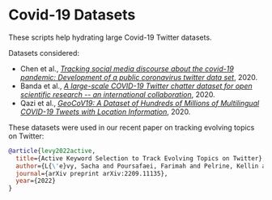 # Covid-19 Datasets

These scripts help hydrating large Covid-19 Twitter datasets.

Datasets considered:
- Chen et al., [*Tracking social media discourse about the covid-19 pandemic: Development of a public coronavirus twitter data set*](https://github.com/echen102/COVID-19-TweetIDs), 2020.
- Banda et al., [*A large-scale COVID-19 Twitter chatter dataset for open scientific research -- an international collaboration*](https://zenodo.org/record/4905209#.Y4UHJi_pPT8), 2020.
- Qazi et al., [*GeoCoV19: A Dataset of Hundreds of Millions of Multilingual COVID-19 Tweets with Location Information*](https://ieee-dataport.org/open-access/geocov19-dataset-hundreds-millions-multilingual-covid-19-tweets-location-information), 2020.

These datasets were used in our recent paper on tracking evolving topics on Twitter:
```bibtex
@article{levy2022active,
  title={Active Keyword Selection to Track Evolving Topics on Twitter},
  author={L{\'e}vy, Sacha and Poursafaei, Farimah and Pelrine, Kellin and Rabbany, Reihaneh},
  journal={arXiv preprint arXiv:2209.11135},
  year={2022}
}
```